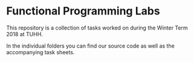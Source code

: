 # Functional Programming Labs
This repository is a collection of tasks worked on during the Winter Term 2018 at TUHH.

In the individual folders you can find our source code as well as the accompanying task sheets.